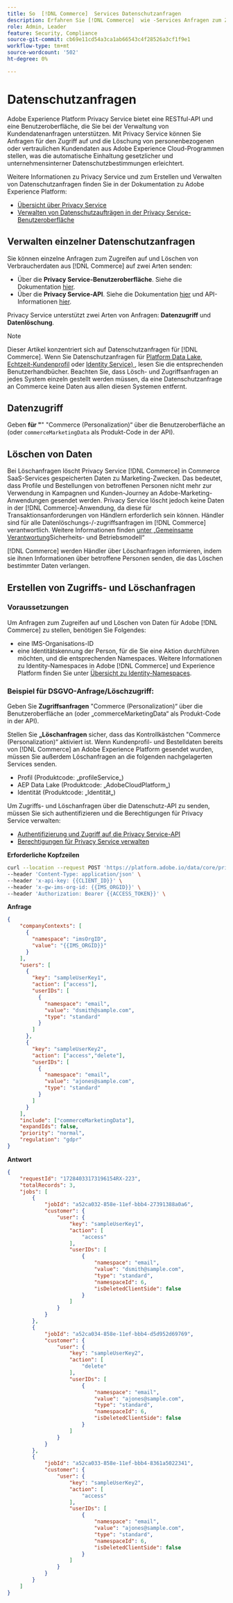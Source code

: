 ```yaml
---
title: So  [!DNL Commerce]  Services Datenschutzanfragen
description: Erfahren Sie [!DNL Commerce]  wie -Services Anfragen zum Zugriff auf und Löschen von Daten verarbeitet.
role: Admin, Leader
feature: Security, Compliance
source-git-commit: cb69e11cd54a3ca1ab66543c4f28526a3cf1f9e1
workflow-type: tm+mt
source-wordcount: '502'
ht-degree: 0%

---
```


# Datenschutzanfragen

Adobe Experience Platform Privacy Service bietet eine RESTful-API und eine Benutzeroberfläche, die Sie bei der Verwaltung von Kundendatenanfragen unterstützen. Mit Privacy Service können Sie Anfragen für den Zugriff auf und die Löschung von personenbezogenen oder vertraulichen Kundendaten aus Adobe Experience Cloud-Programmen stellen, was die automatische Einhaltung gesetzlicher und unternehmensinterner Datenschutzbestimmungen erleichtert.

Weitere Informationen zu Privacy Service und zum Erstellen und Verwalten von Datenschutzanfragen finden Sie in der Dokumentation zu Adobe Experience Platform:

* [Übersicht über Privacy Service](https://experienceleague.adobe.com/de/docs/experience-platform/privacy/home)
* [Verwalten von Datenschutzaufträgen in der Privacy Service-Benutzeroberfläche](https://experienceleague.adobe.com/de/docs/experience-platform/privacy/ui/user-guide)

## Verwalten einzelner Datenschutzanfragen

Sie können einzelne Anfragen zum Zugreifen auf und Löschen von Verbraucherdaten aus [!DNL Commerce] auf zwei Arten senden:

* Über die **Privacy Service-Benutzeroberfläche**. Siehe die Dokumentation [hier](https://experienceleague.adobe.com/de/docs/experience-platform/privacy/ui/user-guide#_blank).
* Über die **Privacy Service-API**. Siehe die Dokumentation [hier](https://developer.adobe.com/experience-platform-apis/references/privacy-service/#_blank) und API-Informationen [hier](https://developer.adobe.com/experience-platform-apis/#_blank).

Privacy Service unterstützt zwei Arten von Anfragen: **Datenzugriff** und **Datenlöschung**.

>[!NOTE]
>
>Dieser Artikel konzentriert sich auf Datenschutzanfragen für [!DNL Commerce]. Wenn Sie Datenschutzanfragen für [Platform Data Lake](https://experienceleague.adobe.com/de/docs/experience-platform/catalog/privacy), [Echtzeit-Kundenprofil](https://experienceleague.adobe.com/de/docs/experience-platform/profile/privacy) oder [Identity Service) ](https://experienceleague.adobe.com/de/docs/experience-platform/identity/privacy), lesen Sie die entsprechenden Benutzerhandbücher. Beachten Sie, dass Lösch- und Zugriffsanfragen an jedes System einzeln gestellt werden müssen, da eine Datenschutzanfrage an Commerce keine Daten aus allen diesen Systemen entfernt.

## Datenzugriff

Geben **für &quot;**&quot; &quot;Commerce (Personalization)“ über die Benutzeroberfläche an (oder `commerceMarketingData` als Produkt-Code in der API).

## Löschen von Daten

Bei Löschanfragen löscht Privacy Service [!DNL Commerce] in Commerce SaaS-Services gespeicherten Daten zu Marketing-Zwecken. Das bedeutet, dass Profile und Bestellungen von betroffenen Personen nicht mehr zur Verwendung in Kampagnen und Kunden-Journey an Adobe-Marketing-Anwendungen gesendet werden. Privacy Service löscht jedoch keine Daten in der [!DNL Commerce]-Anwendung, da diese für Transaktionsanforderungen von Händlern erforderlich sein können. Händler sind für alle Datenlöschungs-/-zugriffsanfragen im [!DNL Commerce] verantwortlich. Weitere Informationen finden [ unter „Gemeinsame Verantwortung](https://experienceleague.adobe.com/de/docs/commerce-operations/security-and-compliance/shared-responsibility)Sicherheits- und Betriebsmodell“

[!DNL Commerce] werden Händler über Löschanfragen informieren, indem sie ihnen Informationen über betroffene Personen senden, die das Löschen bestimmter Daten verlangen.

## Erstellen von Zugriffs- und Löschanfragen

### Voraussetzungen

Um Anfragen zum Zugreifen auf und Löschen von Daten für Adobe [!DNL Commerce] zu stellen, benötigen Sie Folgendes:

* eine IMS-Organisations-ID
* eine Identitätskennung der Person, für die Sie eine Aktion durchführen möchten, und die entsprechenden Namespaces. Weitere Informationen zu Identity-Namespaces in Adobe [!DNL Commerce] und Experience Platform finden Sie unter [Übersicht zu Identity-Namespaces](https://experienceleague.adobe.com/de/docs/experience-platform/identity/features/namespaces).

### Beispiel für DSGVO-Anfrage/Löschzugriff:

Geben Sie **Zugriffsanfragen** &quot;Commerce (Personalization)“ über die Benutzeroberfläche an (oder „commerceMarketingData“ als Produkt-Code in der API).

Stellen Sie **„Löschanfragen** sicher, dass das Kontrollkästchen &quot;Commerce (Personalization)“ aktiviert ist. Wenn Kundenprofil- und Bestelldaten bereits von [!DNL Commerce] an Adobe Experience Platform gesendet wurden, müssen Sie außerdem Löschanfragen an die folgenden nachgelagerten Services senden.

* Profil (Produktcode: „profileService„)
* AEP Data Lake (Produktcode: „AdobeCloudPlatform„)
* Identität (Produktcode: „Identität„)

Um Zugriffs- und Löschanfragen über die Datenschutz-API zu senden, müssen Sie sich authentifizieren und die Berechtigungen für Privacy Service verwalten:

* [Authentifizierung und Zugriff auf die Privacy Service-API](https://experienceleague.adobe.com/de/docs/experience-platform/privacy/api/getting-started)
* [Berechtigungen für Privacy Service verwalten](https://experienceleague.adobe.com/de/docs/experience-platform/privacy/permissions)

**Erforderliche Kopfzeilen**

```bash
curl --location --request POST 'https://platform.adobe.io/data/core/privacy/jobs' \
--header 'Content-Type: application/json' \
--header 'x-api-key: {{CLIENT_ID}}' \
--header 'x-gw-ims-org-id: {{IMS_ORGID}}' \
--header 'Authorization: Bearer {{ACCESS_TOKEN}}' \
```

**Anfrage**

```json
{
    "companyContexts": [
      {
        "namespace": "imsOrgID",
        "value": "{{IMS_ORGID}}"
      }
    ],
    "users": [
      {
        "key": "sampleUserKey1",
        "action": ["access"],
        "userIDs": [
          {
            "namespace": "email",
            "value": "dsmith@sample.com",
            "type": "standard"
          }
        ]
      },
      {
        "key": "sampleUserKey2",
        "action": ["access","delete"],
        "userIDs": [
          {
            "namespace": "email",
            "value": "ajones@sample.com",
            "type": "standard"
          }
        ]
      }
    ],
    "include": ["commerceMarketingData"],
    "expandIds": false,
    "priority": "normal",
    "regulation": "gdpr"
}
```

**Antwort**

```json
{
    "requestId": "17284033173196154RX-223",
    "totalRecords": 3,
    "jobs": [
        {
            "jobId": "a52ca032-858e-11ef-bbb4-27391388a0a6",
            "customer": {
                "user": {
                    "key": "sampleUserKey1",
                    "action": [
                        "access"
                    ],
                    "userIDs": [
                        {
                            "namespace": "email",
                            "value": "dsmith@sample.com",
                            "type": "standard",
                            "namespaceId": 6,
                            "isDeletedClientSide": false
                        }
                    ]
                }
            }
        },
        {
            "jobId": "a52ca034-858e-11ef-bbb4-d5d952d69769",
            "customer": {
                "user": {
                    "key": "sampleUserKey2",
                    "action": [
                        "delete"
                    ],
                    "userIDs": [
                        {
                            "namespace": "email",
                            "value": "ajones@sample.com",
                            "type": "standard",
                            "namespaceId": 6,
                            "isDeletedClientSide": false
                        }
                    ]
                }
            }
        },
        {
            "jobId": "a52ca033-858e-11ef-bbb4-8361a5022341",
            "customer": {
                "user": {
                    "key": "sampleUserKey2",
                    "action": [
                        "access"
                    ],
                    "userIDs": [
                        {
                            "namespace": "email",
                            "value": "ajones@sample.com",
                            "type": "standard",
                            "namespaceId": 6,
                            "isDeletedClientSide": false
                        }
                    ]
                }
            }
        }
    ]
}
```
